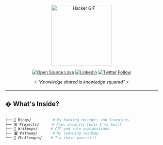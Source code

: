 <div align="center">
  <img src="https://media.giphy.com/media/L1R1tvI9svkIWwpVYr/giphy.gif" width="200" alt="Hacker GIF">
  
  [![Open Source Love](https://badges.frapsoft.com/os/v2/open-source.svg?v=103)](https://github.com/Iam4lex/)
  [![LinkedIn](https://img.shields.io/badge/LinkedIn-Connect%20with%20me-blue?style=flat&logo=linkedin)](https://linkedin.com/in/Iam4lex)
  [![Twitter Follow](https://img.shields.io/twitter/follow/Iam4lex?style=social)](https://twitter.com/Iam4lex)
  
  ⚡ *"Knowledge shared is knowledge squared"* ⚡
</div>

---

## � What's Inside?

```bash
.
├── 📝 Blogs/          # My hacking thoughts and learnings
├── 🛠️ Projects/      # Cool security tools I've built
├── 📓 Writeups/      # CTF and vuln explanations
├── 🛣️ Pathway/       # My learning roadmap
└── 🎯 Challenges/    # Try these yourself!
